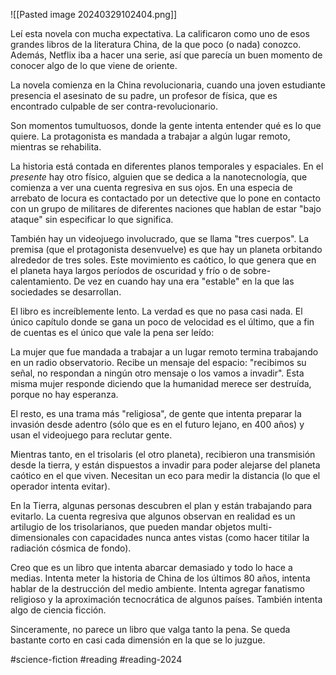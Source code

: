 ![[Pasted image 20240329102404.png]]

Leí esta novela con mucha expectativa. La calificaron como uno de esos grandes libros de la literatura China, de la que poco (o nada) conozco. Además, Netflix iba a hacer una serie, así que parecía un buen momento de conocer algo de lo que viene de oriente. 

La novela comienza en la China revolucionaria, cuando una joven estudiante presencia el asesinato de su padre, un profesor de física, que es encontrado culpable de ser contra-revolucionario. 

Son momentos tumultuosos, donde la gente intenta entender qué es lo que quiere. La protagonista es mandada a trabajar a algún lugar remoto, mientras se rehabilita. 

La historia está contada en diferentes planos temporales y espaciales. En el *presente* hay otro físico, alguien que se dedica a la nanotecnología, que comienza a ver una cuenta regresiva en sus ojos. En una especia de arrebato de locura es contactado por un detective que lo pone en contacto con un grupo de militares de diferentes naciones que hablan de estar "bajo ataque" sin especificar lo que significa. 

También hay un videojuego involucrado, que se llama "tres cuerpos". La premisa (que el protagonista desenvuelve) es que hay un planeta orbitando alrededor de tres soles. Este movimiento es caótico, lo que genera que en el planeta haya largos períodos de oscuridad y frío o de sobre-calentamiento. De vez en cuando hay una era "estable" en la que las sociedades se desarrollan. 

El libro es increíblemente lento. La verdad es que no pasa casi nada. El único capítulo donde se gana un poco de velocidad es el último, que a fin de cuentas es el único que vale la pena ser leído: 

La mujer que fue mandada a trabajar a un lugar remoto termina trabajando en un radio observatorio. Recibe un mensaje del espacio: "recibimos su señal, no respondan a ningún otro mensaje o los vamos a invadir". Esta misma mujer responde diciendo que la humanidad merece ser destruída, porque no hay esperanza. 

El resto, es una trama más "religiosa", de gente que intenta preparar la invasión desde adentro (sólo que es en el futuro lejano, en 400 años) y usan el videojuego para reclutar gente. 

Mientras tanto, en el trisolaris (el otro planeta), recibieron una transmisión desde la tierra, y están dispuestos a invadir para poder alejarse del planeta caótico en el que viven. Necesitan un eco para medir la distancia (lo que el operador intenta evitar). 

En la Tierra, algunas personas descubren el plan y están trabajando para evitarlo. La cuenta regresiva que algunos observan en realidad es un artilugio de los trisolarianos, que pueden mandar objetos multi-dimensionales con capacidades nunca antes vistas (como hacer titilar la radiación cósmica de fondo). 

Creo que es un libro que intenta abarcar demasiado y todo lo hace a medias. Intenta meter la historia de China de los últimos 80 años, intenta hablar de la destrucción del medio ambiente. Intenta agregar fanatismo religioso y la aproximación tecnocrática de algunos países. También intenta algo de ciencia ficción. 

Sinceramente, no parece un libro que valga tanto la pena. Se queda bastante corto en casi cada dimensión en la que se lo juzgue. 

#science-fiction #reading #reading-2024 